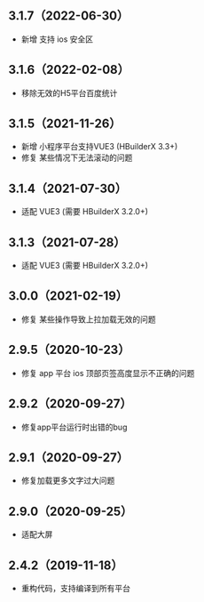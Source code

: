 ## 3.1.7（2022-06-30）
- 新增 支持 ios 安全区
## 3.1.6（2022-02-08）
- 移除无效的H5平台百度统计
## 3.1.5（2021-11-26）
- 新增 小程序平台支持VUE3 (HBuilderX 3.3+)
- 修复 某些情况下无法滚动的问题
## 3.1.4（2021-07-30）
- 适配 VUE3 (需要 HBuilderX 3.2.0+)
## 3.1.3（2021-07-28）
- 适配 VUE3 (需要 HBuilderX 3.2.0+)
## 3.0.0（2021-02-19）
- 修复 某些操作导致上拉加载无效的问题
## 2.9.5（2020-10-23）
- 修复 app 平台 ios 顶部页签高度显示不正确的问题
## 2.9.2（2020-09-27）
- 修复app平台运行时出错的bug
## 2.9.1（2020-09-27）
- 修复加载更多文字过大问题
## 2.9.0（2020-09-25）
- 适配大屏
## 2.4.2（2019-11-18）
- 重构代码，支持编译到所有平台